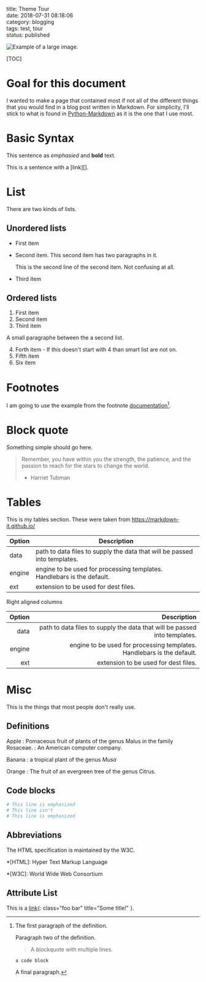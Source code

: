 title: Theme Tour  
date: 2018-07-31 08:18:06  
category: blogging  
tags: test, tour  
status: published    

![Example of a large image.](images/example-large-image.png "Just another example image.")

[TOC]

# Goal for this document
I wanted to make a page that contained most if not all of the different things that you would find in a blog post written in Markdown. For simplicity, I'll stick to what is found in [Python-Markdown][pm] as it is the one that I use most.

[pm]: https://python-markdown.github.io/ "A Python implementation of John Gruber's Markdown."

# Basic Syntax

This sentence as *emphasied* and **bold** text.

This is a sentence with a [link][].


# List
There are two kinds of lists.

## Unordered lists

+ First item
+ Second item. This second item has two paragraphs in it.

    This is the second line of the second item. Not confusing at all.
	
+ Third item

## Ordered lists

1. First item
2. Second item
3. Third item

A small paragraphe between the a second list.

4. Forth item - If this doesn't start with 4 than smart list are not on.
5. Fifth item
6. Six item

# Footnotes
I am going to use the example from the footnote [documentation](https://python-markdown.github.io/extensions/footnotes/ "The Footnotes extension adds syntax for defining footnotes in Markdown documents.")[^footnote].

[^footnote]:
    The first paragraph of the definition.

    Paragraph two of the definition.

    > A blockquote with
    > multiple lines.

        a code block

    A final paragraph.

# Block quote
Something simple should go here.

> Remember, you have within you the strength, the patience, and the passion to reach for the stars to change the world.
> - Harriet Tubman

# Tables
This is my tables section. These were taken from https://markdown-it.github.io/

| Option | Description |
| ------ | ----------- |
| data   | path to data files to supply the data that will be passed into templates. |
| engine | engine to be used for processing templates. Handlebars is the default. |
| ext    | extension to be used for dest files. |

Right aligned columns

| Option | Description |
| ------:| -----------:|
| data   | path to data files to supply the data that will be passed into templates. |
| engine | engine to be used for processing templates. Handlebars is the default. |
| ext    | extension to be used for dest files. |

# Misc
This is the things that most people don't really use.

## Definitions

Apple
:   Pomaceous fruit of plants of the genus Malus in 
    the family Rosaceae.
:   An American computer company.

Banana
:   a tropical plant of the genus _Musa_

Orange
:   The fruit of an evergreen tree of the genus Citrus.

## Code blocks

```python hl_lines="1 3"
# This line is emphasized
# This line isn't
# This line is emphasized
```

## Abbreviations
The HTML specification is maintained by the W3C.

*[HTML]: Hyper Text Markup Language

*[W3C]:  World Wide Web Consortium

## Attribute List
This is a [link](http://example.com){: class="foo bar" title="Some title!" }.